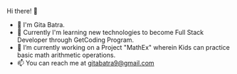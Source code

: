 Hi there! 👋

- 👋 I'm Gita Batra.
- 🌱 Currently I'm learning new technologies to become Full Stack Developer through GetCoding Program.
- 🔭 I’m currently working on a Project "MathEx" wherein Kids can practice basic math arithmetic operations.
- 📫 You can reach me at gitabatra9@gmail.com
